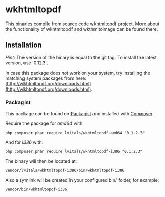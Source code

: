 wkhtmltopdf
================

This binaries compile from source code [wkhtmltopdf project](https://github.com/wkhtmltopdf/wkhtmltopdf).
More about the functionality of wkhtmltopdf and wkthmltoimage can be found there.

## Installation

_Hint_:
The version of the binary is equal to the git tag.
To install the latest version, use '0.12.3'.

In case this package does _not_ work on your system, try installing the matching system packages from here: [http://wkhtmltopdf.org/downloads.html](http://wkhtmltopdf.org/downloads.html).

### Packagist

This package can be found on [Packagist](http://packagist.org) and installed with [Composer](https://getcomposer.org/).

Require the package for _amd64_ with:

    php composer.phar require lvitals/wkhtmltopdf-amd64 "0.1.2.3"

And for _i386_ with:

    php composer.phar require lvitals/wkhtmltopdf-i386 "0.1.2.3"

The binary will then be located at:

    vendor/lvitals/wkhtmltopdf-i386/bin/wkhtmltopdf-i386

Also a symlink will be created in your configured bin/ folder, for example:

    vendor/bin/wkhtmltopdf-i386
